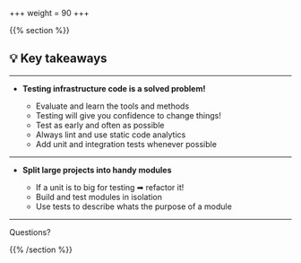 +++
weight = 90
+++

{{% section %}}

## 💡 Key takeaways

---

- **Testing infrastructure code is a solved problem!**

  - Evaluate and learn the tools and methods
  - Testing will give you confidence to change things!
  - Test as early and often as possible
  - Always lint and use static code analytics
  - Add unit and integration tests whenever possible

---

- **Split large projects into handy modules**

  - If a unit is to big for testing ➡ refactor it!
  - Build and test modules in isolation
  - Use tests to describe whats the purpose of a module

---

Questions?

{{% /section %}}
